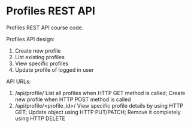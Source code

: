 # Profiles REST API

Profiles REST API course code.

Profiles API design:
1. Create new profile
2. List existing profiles
3. View specific profiles
4. Update profile of logged in user

API URLs:
1. /api/profile/ List all profiles when HTTP GET method is called; Create new profile when HTTP POST method is called
2. /api/profile/<profile_id>/ View specific profile details by using HTTP GET; Update object using HTTP PUT/PATCH; Remove it completely using HTTP DELETE
